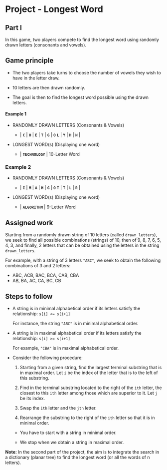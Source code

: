# Project - Longest Word

## Part I

In this game, two players compete to find the longest word using randomly drawn letters (consonants and vowels).

## Game principle 


- The two players take turns to choose the number of vowels they wish to have in the letter draw.

- 10 letters are then drawn randomly.

- The goal is then to find the longest word possible using the drawn letters.
  

#### Example 1

- RANDOMLY DRAWN LETTERS (Consonants & Vowels)

  - | **```C```** | **```O```** | **```E```** | **```T```** | **```G```** | **```O```** **```L```** | **```Y```** | **```H```** | **```N```** |

- LONGEST WORD(s) (Displaying one word)

  - | **```TECHNOLOGY```** | 10-Letter Word

### Example 2

- RANDOMLY DRAWN LETTERS (Consonants & Vowels)

  - | **```I```** | **```M```** | **```A```** | **```H```** | **```G```** | **```O```** **```T```** | **```T```** | **```L```** | **```R```** |

- LONGEST WORD(s) (Displaying one word)

  - | **```ALGORITHM```** | 9-Letter Word

## Assigned work

Starting from a randomly drawn string of 10 letters (called ```drawn_letters```), we seek to find all possible combinations (strings) of 10, then of 9, 8, 7, 6, 5, 4, 3, and finally, 2 letters that can be obtained using the letters in the string ```drawn_letters```.

For example, with a string of 3 letters ```"ABC"```, we seek to obtain the following combinations of 3 and 2 letters:

- ABC, ACB, BAC, BCA, CAB, CBA 
- AB, BA, AC, CA, BC, CB

## Steps to follow

- A string is in minimal alphabetical order if its letters satisfy the relationship: ```s[i] <= s[i+1]```
    
    For instance, the string ```"ABC"``` is in minimal alphabetical order.

- A string is in maximal alphabetical order if its letters satisfy the relationship: ```s[i] >= s[i+1]```
  
    For example, ```"CBA"``` is in maximal alphabetical order.

- Consider the following procedure:

  1) Starting from a given string, find the largest terminal substring that is in maximal order. Let ```i``` be the index of the letter that is to the left of this substring.

  2) Find in the terminal substring located to the right of the ```ith``` letter, the closest to this ```ith``` letter among those which are superior to it. Let ```j``` be its index.

  3) Swap the ```ith``` letter and the ```jth``` letter.

  4) Rearrange the substring to the right of the ```ith``` letter so that it is in minimal order.

    - You have to start with a string in minimal order. 

    - We stop when we obtain a string in maximal order.

**Note:** In the second part of the project, the aim is to integrate the search in a dictionary (planar tree) to find the longest word (or all the words of n letters).